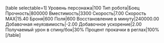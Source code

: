 [table selectable=1]
Уровень персонажа|100
Тип робота|Боец
Прочность|800000
Вместимость|3300
Скорость|7.00
Скорость MAX|15.40
Броня|600
Поля|600
Восстановление в минуту|240000.00
Добавочная неуязвимость|-2.00
Добавочное ускорение|2.00
Получаемый урон в спину/бок|30%
Процент прокачки в реглах|100%
[/table]
